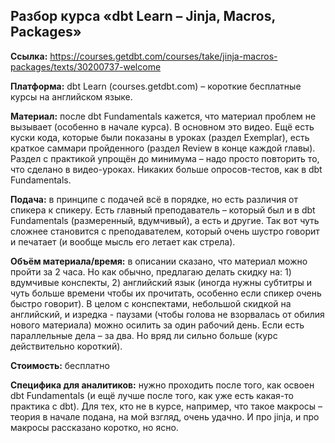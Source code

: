 ## Разбор курса «dbt Learn – Jinja, Macros, Packages»



**Ссылка:**  https://courses.getdbt.com/courses/take/jinja-macros-packages/texts/30200737-welcome 

**Платформа:** dbt Learn (courses.getdbt.com) – короткие бесплатные курсы на английском языке. 

**Материал:** после dbt Fundamentals кажется, что материал проблем не вызывает (особенно в начале курса). В основном это видео. Ещё есть куски кода, которые были показаны в уроках (раздел Exemplar), есть краткое саммари пройденного (раздел Review в конце каждой главы). Раздел с практикой упрощён до минимума – надо просто повторить то, что сделано в видео-уроках. Никаких больше опросов-тестов, как в dbt Fundamentals.

**Подача:** в принципе с подачей всё в порядке, но есть различия от спикера к спикеру. Есть главный преподаватель – который был и в dbt Fundamentals (размеренный, вдумчивый), а есть и другие. Так вот чуть сложнее становится с преподавателем, который очень шустро говорит и печатает (и вообще мысль его летает как стрела). 

**Объём материала/время:** в описании сказано, что материал можно пройти за 2 часа. Но как обычно, предлагаю делать скидку на: 1) вдумчивые конспекты, 2) английский язык (иногда нужны субтитры и чуть больше времени чтобы их прочитать, особенно если спикер очень быстро говорит). В целом с конспектами, небольшой скидкой на английский, и изредка - паузами (чтобы голова не взорвалась от обилия нового материала) можно осилить за один рабочий день. Если есть параллельные дела – за два. Но вряд ли сильно больше (курс действительно короткий).

**Стоимость:** бесплатно

**Специфика для аналитиков:** нужно проходить после того, как освоен dbt Fundamentals (и ещё лучше после того, как уже есть какая-то практика с dbt). Для тех, кто не в курсе, например, что такое макросы – теория в начале подана, на мой взгляд, очень удачно. И про jinja, и про макросы рассказано коротко, но ясно.

